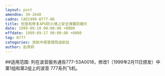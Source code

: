 ```yaml
---
layout: post
amendno: 39-2648
cadno: CAD1999-B777-06
title: 检查和修复APU防火墙上安全弹簧防磨片
date: 1999-09-10 00:00:00 +0800
effdate: 1999-09-17 00:00:00 +0800
tag: B777
categories: 民航中南管理局适航处
author: 赵燕莉
---
```


##适用范围:
列在波音服务通告777-53A0018，修改1（1999年2月11日颁发）中第1组和第2组上的波音 777系列飞机。

